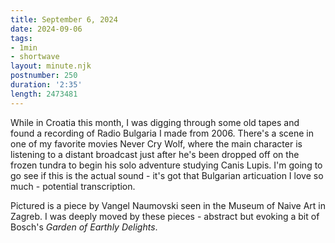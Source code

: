 ```yaml
---
title: September 6, 2024
date: 2024-09-06
tags:
- 1min
- shortwave
layout: minute.njk
postnumber: 250
duration: '2:35'
length: 2473481
---
```

While in Croatia this month, I was digging through some old tapes and found a recording of Radio Bulgaria I made from 2006. There's a scene in one of my favorite movies Never Cry Wolf, where the main character is listening to a distant broadcast just after he's been dropped off on the frozen tundra to begin his solo adventure studying Canis Lupis. I'm going to go see if this is the actual sound - it's got that Bulgarian articuation I love so much - potential transcription.  

Pictured is a piece by Vangel Naumovski seen in the Museum of Naive Art in Zagreb. I was deeply moved by these pieces - abstract but evoking a bit of Bosch's *Garden of Earthly Delights*.